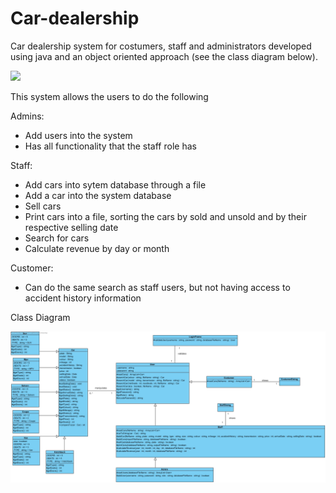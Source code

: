 # Car-dealership
Car dealership system for costumers, staff and administrators developed using java and an object oriented approach (see the class diagram below).

![](GIFcarDealership.gif)

This system allows the users to do the following

Admins:
- Add users into the system
- Has all functionality that the staff role has

Staff:
- Add cars into sytem database through a file
- Add a car into the system database
- Sell cars
- Print cars into a file, sorting the cars by sold and unsold and by their respective selling date
- Search for cars
- Calculate revenue by day or month

Customer:
- Can do the same search as staff users, but not having access to accident history information

Class Diagram

![Class Diagram](classDiagram.jpg)
